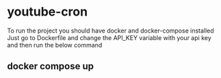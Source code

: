 # youtube-cron

To run the project you should have docker and docker-compose installed
Just go to Dockerfile and change the API_KEY variable with your api key and then run the below command
## docker compose up